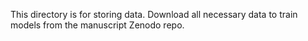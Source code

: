 This directory is for storing data. Download all necessary data to train models from the manuscript Zenodo repo.
